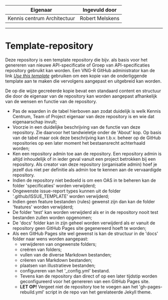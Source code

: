 | Eigenaar | Ingevuld door |
| --- | --- |
| Kennis centrum Architectuur | Robert Melskens |
<hr/>

# Template-repository
Deze repository is een template repository die bijv. als basis voor het genereren van nieuwe API-specificatie of Groep van API-specificaties repository gebruikt kan worden.
Een VNG-R GitHub administrator kan de link [_Use this template_](https://github.com/VNG-Realisatie/API-specificatie-template-repository/generate) gebruiken om een kopie van de onderliggende template aan te maken die vervolgens aangepast en uitgebreid kan worden.

De op die wijze gecreëerde kopie bevat een standaard content en structuur die door de eigenaar van de repository kan worden aangepast afhankelijk van de wensen en functie van de repository.
* Pas de waarden in de tabel hierboven aan zodat duidelijk is welk Kennis Centrum, Team of Project eigenaar van deze repository is en wie dat eigenaarschap invult;
* Voorzie in een duidelijke beschrijving van de functie van deze repository. Zie daarvoor het tandwieletje onder de 'About' kop. Op basis van de tabel maar ook deze beschrijving kan t.b.v. beheer op de GitHub repositories op een later moment het bestaansrecht achterhaald worden;
* Ken een repository admin toe aan de repository. Een repository admin is altijd inhoudelijk of in ieder geval vanuit een project betrokken bij een repository. Als creator van deze repository (organisatie admin) hoef je jezelf dus niet per definitie als admin toe te kennen aan de vervaardigde repository.
* Indien de repository niet bedoeld is om een OAS in te beheren kan de folder 'specificaties' worden verwijderd;
* Ongewenste issue-report types kunnen uit de folder '.github/ISSUE_TEMPLATE' worden verwijderd;
* Indien geen feature bestanden (rules) gewenst zijn dan kan de folder 'features' worden verwijderd;
* De folder 'test' kan worden verwijderd als er in de repository nooit test bestanden zullen worden opgenomen;
* De 'docs' folder kan in zijn geheel worden verwijderd als er vanuit de repository geen GitHub Pages site gegenereerd hoeft te worden;
* Als een GitHub Pages site wel gewenst is kan de structuur in de 'docs' folder naar wens worden aangepast:
  * verwijderen van ongewenste folders;
  * creëren van folders;
  * vullen van de diverse Markdown bestanden;
  * crëeren van Markdown bestanden;
  * plaatsen van illustratieve bestanden;
  * configureren van het '_config.yml' bestand.
  * Tevens kan de repository dan direct of op een later tijdstip worden geconfigureerd voor het genereren van een GitHub Pages site.
  * **LET OP!** Vergeet niet de repository toe te voegen aan het 'gh-pages-rebuild.yml' script in de repo van het gerelateerde Jekyll theme.
